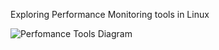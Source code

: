 Exploring Performance Monitoring tools in Linux


![Perfomance Tools Diagram]('observability_tools.JPEG')


